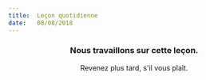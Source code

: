 ```yaml
---
title:  Leçon quotidienne
date:   08/08/2018
---
```


### <center>Nous travaillons sur cette leçon.</center>
<center>Revenez plus tard, s'il vous plaît.</center>